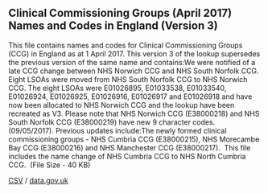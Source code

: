## Clinical Commissioning Groups (April 2017) Names and Codes in England (Version 3)

This file contains names and codes for Clinical Commissioning Groups (CCG) in England as at 1 April 2017. This version 3 of the lookup supersedes the previous version of the same name and contains:We were notified of a late CCG change between NHS Norwich CCG and NHS South Norfolk CCG. Eight LSOAs were moved from NHS South Norfolk CCG to NHS Norwich CCG. The eight LSOAs were E01026895, E01033538, E01033540, E01026924, E01026925, E01026916, E01026917 and E01026918 and have now been allocated to NHS Norwich CCG and the lookup have been recreated as V3. Please note that NHS Norwich CCG (E38000218) and NHS South Norfolk CCG (E38000219) have new 9 character codes. (09/05/2017). Previous updates include:The newly formed clinical commissioning groups - NHS Cumbria CCG (E38000215), NHS Morecambe Bay CCG (E38000216) and NHS Manchester CCG (E38000217).  This file includes the name change of NHS Cumbria CCG to NHS North Cumbria CCG.  (File Size - 40 KB)

[CSV](../csv/270.csv) / [data.gov.uk](https://data.gov.uk/dataset/6abdac39-adc0-44d0-85ea-30b7d0851ee8/clinical-commissioning-groups-april-2017-names-and-codes-in-england-version-3)

